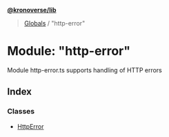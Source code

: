 **[@kronoverse/lib](../README.md)**

> [Globals](../globals.md) / "http-error"

# Module: "http-error"

Module http-error.ts supports handling of HTTP errors

## Index

### Classes

* [HttpError](../classes/_http_error_.httperror.md)
